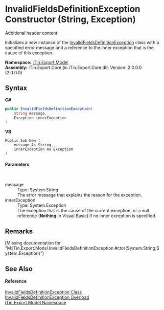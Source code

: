 # InvalidFieldsDefinitionException Constructor (String, Exception)
Additional header content 

Initializes a new instance of the <a href="T_iTin_Export_Model_InvalidFieldsDefinitionException">InvalidFieldsDefinitionException</a> class with a specified error message and a reference to the inner exception that is the cause of this exception.

**Namespace:**&nbsp;<a href="N_iTin_Export_Model">iTin.Export.Model</a><br />**Assembly:**&nbsp;iTin.Export.Core (in iTin.Export.Core.dll) Version: 2.0.0.0 (2.0.0.0)

## Syntax

**C#**<br />
``` C#
public InvalidFieldsDefinitionException(
	string message,
	Exception innerException
)
```

**VB**<br />
``` VB
Public Sub New ( 
	message As String,
	innerException As Exception
)
```


#### Parameters
&nbsp;<dl><dt>message</dt><dd>Type: System.String<br />The error message that explains the reason for the exception.</dd><dt>innerException</dt><dd>Type: System.Exception<br />The exception that is the cause of the current exception, or a null reference (<strong>Nothing</strong> in Visual Basic) if no inner exception is specified.</dd></dl>

## Remarks
\[Missing <remarks> documentation for "M:iTin.Export.Model.InvalidFieldsDefinitionException.#ctor(System.String,System.Exception)"\]

## See Also


#### Reference
<a href="T_iTin_Export_Model_InvalidFieldsDefinitionException">InvalidFieldsDefinitionException Class</a><br /><a href="Overload_iTin_Export_Model_InvalidFieldsDefinitionException__ctor">InvalidFieldsDefinitionException Overload</a><br /><a href="N_iTin_Export_Model">iTin.Export.Model Namespace</a><br />